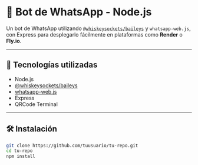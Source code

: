 # 🤖 Bot de WhatsApp - Node.js

Un bot de WhatsApp utilizando [`@whiskeysockets/baileys`](https://github.com/WhiskeySockets/Baileys) y `whatsapp-web.js`, con Express para desplegarlo fácilmente en plataformas como **Render** o **Fly.io**.

---

## 🚀 Tecnologías utilizadas

- Node.js
- [@whiskeysockets/baileys](https://www.npmjs.com/package/@whiskeysockets/baileys)
- [whatsapp-web.js](https://www.npmjs.com/package/whatsapp-web.js)
- Express
- QRCode Terminal

---

## 🛠️ Instalación

```bash
git clone https://github.com/tuusuario/tu-repo.git
cd tu-repo
npm install
